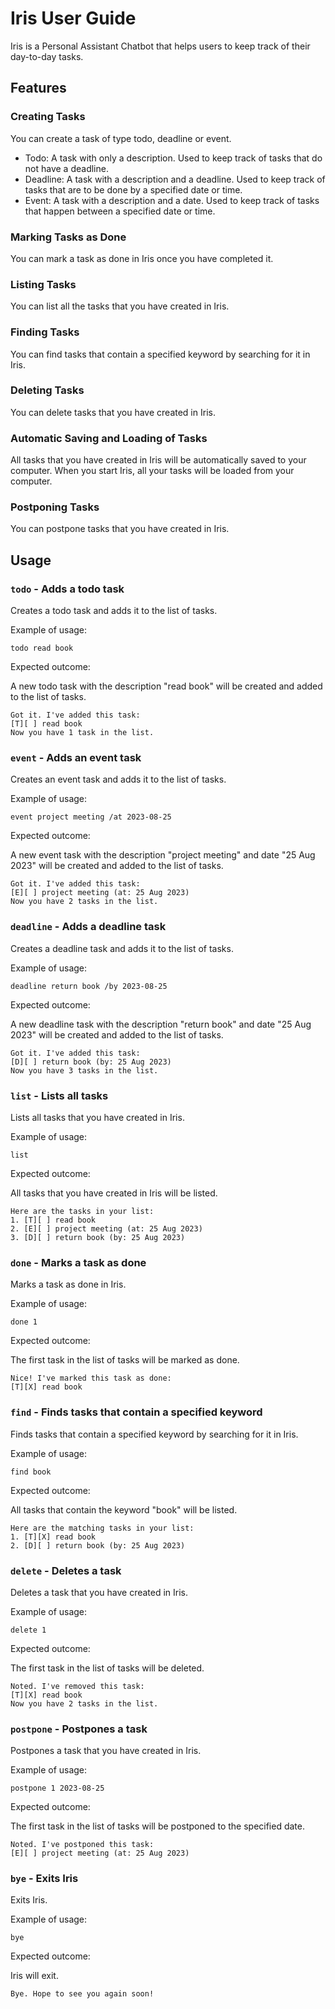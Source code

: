 # Iris User Guide

Iris is a Personal Assistant Chatbot that helps users to keep track of their day-to-day tasks.

## Features 

### Creating Tasks

You can create a task of type todo, deadline or event.
- Todo: A task with only a description. Used to keep track of tasks that do not have a deadline.
- Deadline: A task with a description and a deadline. Used to keep track of tasks that are to be done by a specified date or time.
- Event: A task with a description and a date. Used to keep track of tasks that happen between a specified date or time.

### Marking Tasks as Done

You can mark a task as done in Iris once you have completed it.

### Listing Tasks

You can list all the tasks that you have created in Iris.

### Finding Tasks

You can find tasks that contain a specified keyword by searching for it in Iris.

### Deleting Tasks

You can delete tasks that you have created in Iris.

### Automatic Saving and Loading of Tasks

All tasks that you have created in Iris will be automatically saved to your computer. When you start Iris, all your tasks will be loaded from your computer.

### Postponing Tasks

You can postpone tasks that you have created in Iris.

## Usage

### `todo` - Adds a todo task

Creates a todo task and adds it to the list of tasks.

Example of usage: 

`todo read book`

Expected outcome:

A new todo task with the description "read book" will be created and added to the list of tasks.

```
Got it. I've added this task:
[T][ ] read book
Now you have 1 task in the list.
```

### `event` - Adds an event task

Creates an event task and adds it to the list of tasks.

Example of usage:

`event project meeting /at 2023-08-25`

Expected outcome:

A new event task with the description "project meeting" and date "25 Aug 2023" will be created and added to the list of tasks.

```
Got it. I've added this task:
[E][ ] project meeting (at: 25 Aug 2023)
Now you have 2 tasks in the list.
```

### `deadline` - Adds a deadline task

Creates a deadline task and adds it to the list of tasks.

Example of usage:

`deadline return book /by 2023-08-25`

Expected outcome:

A new deadline task with the description "return book" and date "25 Aug 2023" will be created and added to the list of tasks.

```
Got it. I've added this task:
[D][ ] return book (by: 25 Aug 2023)
Now you have 3 tasks in the list.
```

### `list` - Lists all tasks

Lists all tasks that you have created in Iris.

Example of usage:

`list`

Expected outcome:

All tasks that you have created in Iris will be listed.

```
Here are the tasks in your list:
1. [T][ ] read book
2. [E][ ] project meeting (at: 25 Aug 2023)
3. [D][ ] return book (by: 25 Aug 2023)
```

### `done` - Marks a task as done

Marks a task as done in Iris.

Example of usage:

`done 1`

Expected outcome:

The first task in the list of tasks will be marked as done.

```
Nice! I've marked this task as done:
[T][X] read book
```

### `find` - Finds tasks that contain a specified keyword

Finds tasks that contain a specified keyword by searching for it in Iris.

Example of usage:

`find book`

Expected outcome:

All tasks that contain the keyword "book" will be listed.

```
Here are the matching tasks in your list:
1. [T][X] read book
2. [D][ ] return book (by: 25 Aug 2023)
```

### `delete` - Deletes a task

Deletes a task that you have created in Iris.

Example of usage:

`delete 1`

Expected outcome:

The first task in the list of tasks will be deleted.

```
Noted. I've removed this task:
[T][X] read book
Now you have 2 tasks in the list.
```

### `postpone` - Postpones a task

Postpones a task that you have created in Iris.

Example of usage:

`postpone 1 2023-08-25`

Expected outcome:

The first task in the list of tasks will be postponed to the specified date.

```
Noted. I've postponed this task:
[E][ ] project meeting (at: 25 Aug 2023)
```

### `bye` - Exits Iris

Exits Iris.

Example of usage:

`bye`

Expected outcome:

Iris will exit.

```
Bye. Hope to see you again soon!
```


